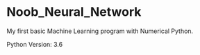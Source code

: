 # Noob_Neural_Network
My first basic Machine Learning program with Numerical Python.

Python Version: 3.6
